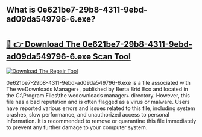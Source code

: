## What is 0e621be7-29b8-4311-9ebd-ad09da549796-6.exe? 

# <h2><a href="https://exedetect.com/download.php?0e621be7-29b8-4311-9ebd-ad09da549796-6.exe">🔗 👉 Download The 0e621be7-29b8-4311-9ebd-ad09da549796-6.exe Scan Tool</a></h2>

[![Download The Repair Tool](https://exedetect.com/download-button.jpg)](https://exedetect.com/download.php?0e621be7-29b8-4311-9ebd-ad09da549796-6.exe)

0e621be7-29b8-4311-9ebd-ad09da549796-6.exe is a file associated with The weDownloads Manager+, published by Berta Brid Eco and located in the C:\Program Files\the wedownloads manager+ directory. However, this file has a bad reputation and is often flagged as a virus or malware. Users have reported various errors and issues related to this file, including system crashes, slow performance, and unauthorized access to personal information. It is recommended to remove or quarantine this file immediately to prevent any further damage to your computer system.